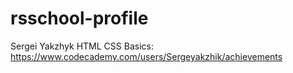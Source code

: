 # rsschool-profile
Sergei Yakzhyk
HTML CSS Basics: https://www.codecademy.com/users/Sergeyakzhik/achievements
